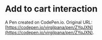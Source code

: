 # Add to cart interaction

A Pen created on CodePen.io. Original URL: [https://codepen.io/virgilpana/pen/ZYqJXN](https://codepen.io/virgilpana/pen/ZYqJXN).


